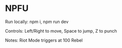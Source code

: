 # NPFU

Run locally: npm i, npm run dev

Controls: Left/Right to move, Space to jump, Z to punch

Notes: Riot Mode triggers at 100 Rebel
